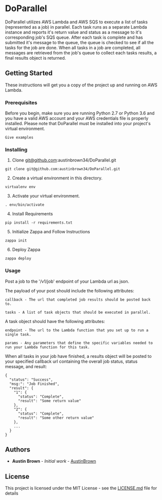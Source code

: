 # DoParallel

DoParallel utilizes AWS Lambda and AWS SQS to execute a list of tasks (represented as a job) in parallel. Each task runs as a separate Lambda instance and reports it's return value and status as a message to it's corresponding job's SQS queue. After each task is complete and has submitted it's message to the queue, the queue is checked to see if all the tasks for the job are done. When all tasks in a job are completed, all messages are retrieved from the job's queue to collect each tasks results, a final results object is returned.

## Getting Started

These instructions will get you a copy of the project up and running on AWS Lambda.

### Prerequisites

Before you begin, make sure you are running Python 2.7 or Python 3.6 and you have a valid AWS account and your AWS credentials file is properly installed. Please note that DoParallel must be installed into your project's virtual environment.

```
Give examples
```

### Installing

1. Clone git@github.com:austinbrown34/DoParallel.git

```
git clone git@github.com:austinbrown34/DoParallel.git
```

2. Create a virtual environment in this directory.

```
virtualenv env
```

3. Activate your virtual environment.

```
. env/bin/activate
```

4. Install Requirements

```
pip install -r requirements.txt
```

5. Initialize Zappa and Follow Instructions

```
zappa init
```

6. Deploy Zappa

```
zappa deploy
```


### Usage

Post a job to the '/v1/job' endpoint of your Lambda url as json.

The payload of your post should include the following attributes:

```
callback - The url that completed job results should be posted back to.

tasks - A list of task objects that should be executed in parallel.
```

A task object should have the following attributes:

```
endpoint - The url to the Lambda function that you set up to run a single task.

params - Any parameters that define the specific variables needed to run your Lambda function for this task.
```

When all tasks in your job have finished, a results object will be posted to your specified callback url containing the overall job status, status message, and result:

```
{
  "status": "Success",
  "msg:": "Job Finished",
  "result": {
    "1": {
      "status": "Complete",
      "result": "Some return value"
    },
    "2": {
      "status": "Complete",
      "result": "Some other return value"
    },
    ...
  }
}
```


## Authors

* **Austin Brown** - *Initial work* - [AustinBrown](https://github.com/austinbrown34)


## License

This project is licensed under the MIT License - see the [LICENSE.md](LICENSE.md) file for details
